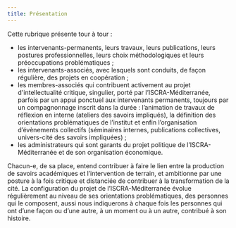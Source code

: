 ```yaml
---
title: Présentation
---
```


Cette rubrique présente tour à tour : 

- les intervenants-permanents, leurs travaux, leurs publications, leurs postures professionnelles, leurs choix méthodologiques et leurs préoccupations problématiques ; 
- les intervenants-associés, avec lesquels sont conduits, de façon régulière, des projets en coopération ; 
- les membres-associés qui contribuent activement au projet d'intellectualité critique, singulier, porté par l’ISCRA-Méditerranée, parfois par un appui ponctuel aux intervenants permanents, toujours par un compagnonnage inscrit dans la durée : l’animation de travaux de réflexion en interne (ateliers des savoirs impliqués), la définition des orientations problématiques de l’institut et enfin l’organisation d’évènements collectifs (séminaires internes,  publications collectives, univers-cité des savoirs impliquées) ; 
- les administrateurs qui sont garants du projet politique de l’ISCRA-Méditerranée et de son organisation économique. 

Chacun-e, de sa place, entend contribuer à faire le lien entre la production de savoirs académiques et  l’intervention de terrain, et ambitionne par une posture à la fois critique et distanciée de contribuer à la transformation de la cité.  La configuration du projet de l’ISCRA-Méditerranée évolue régulièrement au niveau de ses orientations problématiques, des personnes qui le composent, aussi nous indiquerons à chaque fois les personnes qui ont d’une façon ou d’une autre, à un moment ou à un autre, contribué à son histoire. 

